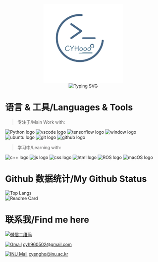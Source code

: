<div align="center">

<img src="./images/my-logo.svg" width = "256" height = "256" align=center /> </br>
<img src="https://readme-typing-svg.demolab.com?font=LXGW+WenKai&weight=900&size=48&pause=1000&color=496989&center=true&vCenter=true&random=false&width=500&height=60&lines=Hi!+Here+is+CYHooo~" alt="Typing SVG" /></br>
</div>


# 语言 & 工具/Languages & Tools

>  专注于/Main Work with:

<p align="left">
    <img src="https://img.shields.io/badge/python-384259?logo=python&logoColor=F9F9F9&" alt="Python logo" height=25">
    <img src="https://img.shields.io/badge/vscode-384259?logo=visualstudiocode&logoColor=F9F9F9&" alt="vscode logo" height=25">
    <img src="https://img.shields.io/badge/tensorflow-384259?logo=tensorflow&logoColor=F9F9F9&" alt="tensorflow logo" height=25">
    <img src="https://img.shields.io/badge/windows11-384259?logo=windows10&logoColor=F9F9F9&" alt="window logo" height=25">
    <img src="https://img.shields.io/badge/ubuntu-384259?logo=ubuntu&logoColor=F9F9F9&" alt="ubuntu logo" height=25">
    <img src="https://img.shields.io/badge/git-384259?logo=git&logoColor=F9F9F9&" alt="git logo" height=25">
    <img src="https://img.shields.io/badge/github-384259?logo=github&logoColor=F9F9F9&" alt="github logo" height=25">
</p>

> 学习中/Learning with:
<p align="left">
    <img src="https://img.shields.io/badge/c++-DA7F8F?logo=cplusplus&logoColor=E1E5EA&" alt="c++ logo" height=25">
    <img src="https://img.shields.io/badge/javascript-DA7F8F?logo=javascript&logoColor=E1E5EA&" alt="js logo" height=25">
    <img src="https://img.shields.io/badge/css3-DA7F8F?logo=css3&logoColor=E1E5EA&" alt="css logo" height=25">
    <img src="https://img.shields.io/badge/html5-DA7F8F?logo=html5&logoColor=E1E5EA&" alt="html logo" height=25">
    <img src="https://img.shields.io/badge/ROS-DA7F8F?logo=ros&logoColor=E1E5EA&" alt="ROS logo" height=25">
    <img src="https://img.shields.io/badge/macOS-DA7F8F?logo=apple&logoColor=E1E5EA&" alt="macOS logo" height=25">
</p>



# Github 数据统计/My Github Status

<div align="left">

![Top Langs](https://github-readme-stats.vercel.app/api/top-langs/?username=CYHooo&hide_progress=false&&theme=dracula)</br>
![Readme Card](https://github-readme-stats-beta-amber-44.vercel.app/api?username=CYHooo&show_icons=true&theme=dracula)

</div>

# 联系我/Find me here

[![微信二维码](https://img.shields.io/badge/Wechat-07C160?logo=wechat&logoColor=E1E5EA&)]()</br>

[![Gmail](https://img.shields.io/badge/Gmail-FF9B50?logo=Gmail&logoColor=E1E5EA&)](mailto:cyh960502@gmail.com) cyh960502@gmail.com </br>

[![INU Mail](https://img.shields.io/badge/INU%20Mail-3A8891?logo=Gmail&logoColor=E1E5EA&)](mailto:cyengho@inu.ac.kr) cyengho@inu.ac.kr




